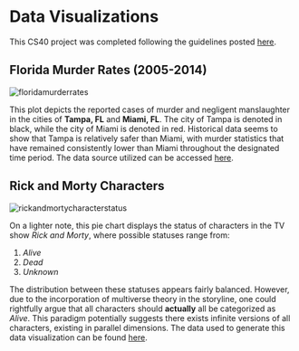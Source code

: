 # Data Visualizations
 
This CS40 project was completed following the guidelines posted [here](https://github.com/mikeizbicki/cmc-csci040/tree/2021fall/hw_02).
 
## Florida Murder Rates (2005-2014)
![floridamurderrates](https://user-images.githubusercontent.com/70280666/138800284-295dc3b8-24d1-4f8c-8588-3a5ff685279c.jpg)


 
This plot depicts the reported cases of murder and negligent manslaughter in the cities of **Tampa, FL** and **Miami, FL**. The city of Tampa is denoted in black, while the city of Miami is denoted in red. Historical data seems to show that Tampa is relatively safer than Miami, with murder statistics that have remained consistently lower than Miami throughout the designated time period. The data source utilized can be accessed [here](https://data.nola.gov/api/views/kirw-4rbx/rows.json?accessType=DOWNLOAD).


## Rick and Morty Characters
![rickandmortycharacterstatus](https://user-images.githubusercontent.com/70280666/138797196-a2d25247-2a72-4bbf-93c1-fae94868bac7.jpg)

On a lighter note, this pie chart displays the status of characters in the TV show *Rick and Morty*, where possible statuses range from:
1. *Alive*
1. *Dead*
1. *Unknown*

The distribution between these statuses appears fairly balanced. However, due to the incorporation of multiverse theory in the storyline, one could rightfully argue that all characters should **actually** all be categorized as *Alive*. This paradigm potentially suggests there exists infinite versions of all characters, existing in parallel dimensions. The data used to generate this data visualization can be found [here](https://rickandmortyapi.com/api/character/).

